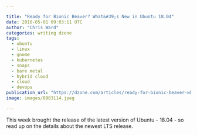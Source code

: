 ```yaml
---

title: "Ready for Bionic Beaver? What&#39;s New in Ubuntu 18.04"
date: 2018-05-01 09:03:11 UTC
author: "Chris Ward"
categories: writing dzone
tags:
  - ubuntu
  - linux
  - gnome
  - kubernetes
  - snaps
  - bare metal
  - hybrid cloud
  - cloud
  - devops
publication_url: "https://dzone.com/articles/ready-for-bionic-beaver-whats-new-in-ubuntu-1804"
image: images/8983114.jpeg

---
```

This week brought the release of the latest version of Ubuntu - 18.04 - so read up on the details about the newest LTS release.

